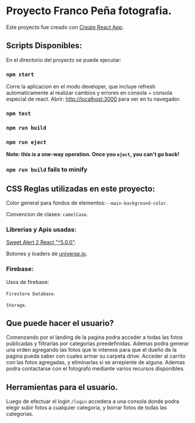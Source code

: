 # Proyecto Franco Peña fotografia.

Este proyecto fue creado con [Create React App](https://github.com/facebook/create-react-app).

##  Scripts Disponibles:

En el directorio del proyecto se puede ejecutar:

### `npm start`

Corre la aplicacion en el modo developer, que incluye refresh automaticamente al realizar cambios y errores en consola + consola
especial de react.
Abrir: [http://localhost:3000](http://localhost:3000) para ver en tu navegador.

### `npm test`

### `npm run build`

### `npm run eject`
**Note: this is a one-way operation. Once you `eject`, you can't go back!**

### `npm run build` fails to minify

## CSS Reglas utilizadas en este proyecto: 

Color general para fondos de elementos:`--main-background-color`.

Convencion de clases: `camelCase`.

### Librerias y Apis usadas:

[Sweet Alert 2 React "^5.0.0"](https://github.com/sweetalert2/sweetalert2-react-content).

Botones y loaders de [universe.io](https://uiverse.io/).

### Firebase:
Usos de firebase: 

`Firestore Database`.

`Storage`.

## Que puede hacer el usuario?

Comenzando por el landing de la pagina podra acceder a todas las fotos publicadas y filtrarlas por categorias preedefinidas.
Ademas podra generar una orden agregando las fotos que le interese para que el dueño de la pagina pueda saber con cuales armar su carpeta drive. Acceder al carrito con las fotos agregadas, y eliminarlas si se arrepiente de alguna. 
Ademas podra contactarse con el fotografo mediante varios recursos disponibles. 

## Herramientas para el usuario.

Luego de efectuar el login  `/login` accedera a una consola donde podra elegir subir fotos a cualquier categoria, y borrar fotos de todas las categorias.